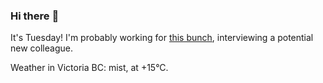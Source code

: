 ### Hi there :wave:

It's Tuesday! I'm probably working for [this bunch](https://github.com/kohofinancial), interviewing a potential new colleague.

Weather in Victoria BC: mist, at +15°C.
